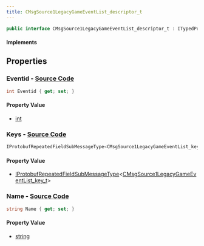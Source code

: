 ```yaml
---
title: CMsgSource1LegacyGameEventList_descriptor_t
---
```


```csharp
public interface CMsgSource1LegacyGameEventList_descriptor_t : ITypedProtobuf<CMsgSource1LegacyGameEventList_descriptor_t>, INativeHandle
```

#### Implements

## Properties

### **Eventid** - [Source Code](https://github.com/swiftly-solution/swiftlys2/blob/main/managed/src/SwiftlyS2.Generated/Protobufs/Interfaces/CMsgSource1LegacyGameEventList_descriptor_t.cs#L13)

```csharp
int Eventid { get; set; }
```

#### Property Value

- [int](https://learn.microsoft.com/dotnet/api/system.int32)

### **Keys** - [Source Code](https://github.com/swiftly-solution/swiftlys2/blob/main/managed/src/SwiftlyS2.Generated/Protobufs/Interfaces/CMsgSource1LegacyGameEventList_descriptor_t.cs#L19)

```csharp
IProtobufRepeatedFieldSubMessageType<CMsgSource1LegacyGameEventList_key_t> Keys { get; }
```

#### Property Value

- [IProtobufRepeatedFieldSubMessageType](/docs/api/shared/netmessages/iprotobufrepeatedfieldsubmessagetype-1)<[CMsgSource1LegacyGameEventList_key_t](/docs/api/shared/protobufdefinitions/cmsgsource1legacygameeventlist_key_t)>

### **Name** - [Source Code](https://github.com/swiftly-solution/swiftlys2/blob/main/managed/src/SwiftlyS2.Generated/Protobufs/Interfaces/CMsgSource1LegacyGameEventList_descriptor_t.cs#L16)

```csharp
string Name { get; set; }
```

#### Property Value

- [string](https://learn.microsoft.com/dotnet/api/system.string)

